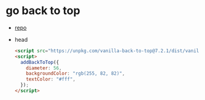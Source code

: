 # go back to top

- [repo](https://github.com/vfeskov/vanilla-back-to-top)

- head

  ```html
  <script src="https://unpkg.com/vanilla-back-to-top@7.2.1/dist/vanilla-back-to-top.min.js"></script>
  <script>
    addBackToTop({
      diameter: 56,
      backgroundColor: "rgb(255, 82, 82)",
      textColor: "#fff",
    });
  </script>
  ```

